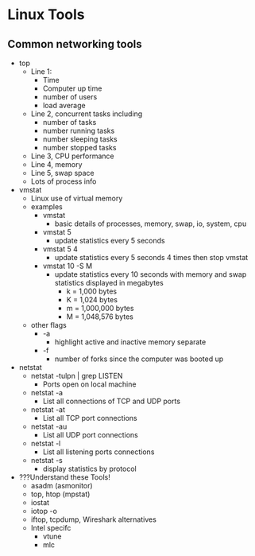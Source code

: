 # Linux Tools

## Common networking tools
* top
  * Line 1:
    * Time
    * Computer up time
    * number of users
    * load average
  * Line 2, concurrent tasks including
    * number of tasks
    * number running tasks
    * number sleeping tasks
    * number stopped tasks
  * Line 3, CPU performance
  * Line 4, memory
  * Line 5, swap space
  * Lots of process info
* vmstat
  * Linux use of virtual memory
  * examples
    * vmstat
      * basic details of processes, memory, swap, io, system, cpu
    * vmstat 5
      * update statistics every 5 seconds
    * vmstat 5 4
      * update statistics every 5 seconds 4 times then stop vmstat
    * vmstat 10 -S M
      * update statistics every 10 seconds with memory and swap statistics displayed in megabytes
        * k = 1,000 bytes
        * K = 1,024 bytes
        * m = 1,000,000 bytes
        * M = 1,048,576 bytes
  * other flags
    * -a
      * highlight active and inactive memory separate
    * -f
      * number of forks since the computer was booted up
* netstat
  * netstat -tulpn | grep LISTEN
    * Ports open on local machine
  * netstat -a
    * List all connections of TCP and UDP ports
  * netstat -at
    * List all TCP port connections
  * netstat -au
    * List all UDP port connections
  * netstat -l
    * List all listening ports connections
  * netstat -s
    * display statistics by protocol
* ???Understand these Tools!
  * asadm (asmonitor)
  * top, htop (mpstat)
  * iostat
  * iotop -o
  * iftop, tcpdump, Wireshark alternatives
  * Intel specifc
    * vtune
    * mlc
